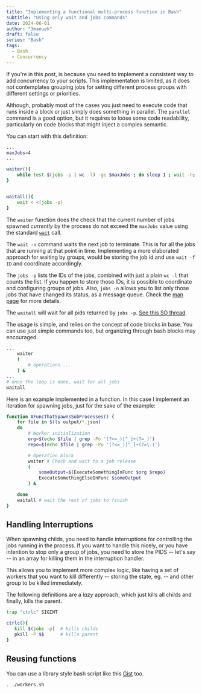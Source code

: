 ```yaml
---
title: "Implementing a functional multi-process function in Bash"
subtitle: "Using only wait and jobs commands"
date: 2024-06-01
author: "3manuek"
draft: false
series: "Bash"
tags:
  - Bash
  - Concurrency
---
```



If you're in this post, is because you need to implement a consistent way to add concurrency to your scripts.
This implementation is limited, as it does not contemplates grouping jobs for setting different process
groups with different settings or priorities.

Although, probably most of the cases you just need to execute code that runs inside a block or just simply
does something in parallel. The `parallel` command is a good option, but it requires to loose some code readability,
particularly on code blocks that might inject a complex semantic.

You can start with this definition:

```bash
...
maxJobs=4
...

waiter(){
    while test $(jobs -p | wc -l) -ge $maxJobs ; do sleep 1 ; wait -n; done
}


waitall(){
    wait < <(jobs -p)
}

```

The `waiter` function does the check that the current number of jobs spawned _currently_ by the process do not exceed
the `maxJobs` value using the standard [`wait`][2] call. 

The `wait -n` command waits the next job to terminate. This is for all the jobs that are running at that point in time.
Implementing a more elaborated approach for waiting by groups, would be storing the job id and use `wait -f ID` and coordinate
accordingly.

The `jobs -p` lists the IDs of the jobs, combined with just a plain `wc -l` that counts the list. If you happen to store those
IDs, it is possible to coordinate and configuring groups of jobs. Also, `jobs -n` allows you to list only those jobs that have
changed its status, as a message queue. Check the [man page][1] for more details.

The `waitall` will wait for all pids returned by `jobs -p`. [See this SO thread][3].

The usage is simple, and relies on the concept of code blocks in base. You can use just simple commands too, but organizing
through bash blocks may encouraged.

```bash
...
    waiter
    (
        # operations ...
    ) &
...
# once the loop is done, wait for all jobs
waitall 
```

Here is an example implemented in a function. In this case I implement an iteration for spawning jobs, just for the sake of the
example:

```bash
function AFuncThatSpawnsSubProcesses() {
    for file in $(ls output/*.json)
    do
        # Worker initialization
        org=$(echo $file | grep -Po '(?<=_)[^_]+(?=_)')
        repo=$(echo $file | grep -Po '(?<=_)[^_]+(?=\.)')

        # Operation block
        waiter # Check and wait to a job release
        (
            someOutput=$(ExecuteSomethingInFunc $org $repo)
            ExecuteSomethingElseInFunc $someOutput
        ) &

    done
    waitall # wait the rest of jobs to finish
}

```

## Handling Interruptions

When spawning childs, you need to handle interruptions for controlling the jobs running
in the process. If you want to handle this nicely, or you have intention to stop only 
a group of jobs, you need to store the PIDS -- let's say -- in an array for killing 
them in the interruption handler.

This allows you to implement more complex logic, like having a set of workers that you
want to kill differently -- storing the state, eg. -- and other group to be killed immediately.

The following definitions are a _lazy_ approach, which just kills all childs and finally, kills
the parent.

```bash
trap "ctrlc" SIGINT

ctrlc(){
   kill $(jobs -p)  # kills childs
   pkill -P $$      # kills parent
}
```

## Reusing functions 

You can use a library style bash script like this [Gist](https://gist.github.com/3manuek/453e7dff8234da19057ad7c59e69eb3e) too.

```bash
. ./workers.sh
```


[1]: https://linuxcommand.org/lc3_man_pages/jobsh.html
[2]: https://linuxcommand.org/lc3_man_pages/waith.html
[3]: https://stackoverflow.com/a/36038185/3264121